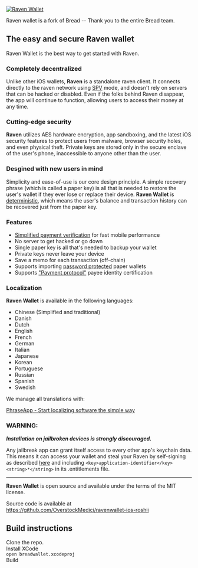 
[![Raven Wallet](https://ravencoin.org/wp-content/uploads/2017/12/cropped-ravencoinpolytrue.png)](https://itunes.apple.com/app/breadwallet/id885251393)

Raven wallet is a fork of Bread -- Thank you to the entire Bread team.


## The easy and secure Raven wallet

Raven Wallet is the best way to get started with Raven. 

### Completely decentralized

Unlike other iOS wallets, **Raven** is a standalone raven client. It connects directly to the raven network using [SPV](https://en.bitcoin.it/wiki/Thin_Client_Security#Header-Only_Clients) mode, and doesn't rely on servers that can be hacked or disabled. Even if the folks behind Raven disappear, the app will continue to function, allowing users to access their money at any time.

### Cutting-edge security

**Raven** utilizes AES hardware encryption, app sandboxing, and the latest iOS security features to protect users from malware, browser security holes, and even physical theft. Private keys are stored only in the secure enclave of the user's phone, inaccessible to anyone other than the user.

### Desgined with new users in mind

Simplicity and ease-of-use is our core design principle. A simple recovery phrase (which is called a paper key) is all that is needed to restore the user's wallet if they ever lose or replace their device. **Raven Wallet** is [deterministic](https://github.com/bitcoin/bips/blob/master/bip-0032.mediawiki), which means the user's balance and transaction history can be recovered just from the paper key.

### Features

- [Simplified payment verification](https://github.com/bitcoin/bips/blob/master/bip-0037.mediawiki) for fast mobile performance
- No server to get hacked or go down
- Single paper key is all that's needed to backup your wallet
- Private keys never leave your device
- Save a memo for each transaction (off-chain)
- Supports importing [password protected](https://github.com/bitcoin/bips/blob/master/bip-0038.mediawiki) paper wallets
- Supports ["Payment protocol"](https://github.com/bitcoin/bips/blob/master/bip-0070.mediawiki) payee identity certification

### Localization

**Raven Wallet** is available in the following languages:

- Chinese (Simplified and traditional)
- Danish
- Dutch
- English
- French
- German
- Italian
- Japanese
- Korean
- Portuguese
- Russian
- Spanish
- Swedish

We manage all translations with:

[PhraseApp - Start localizing software the simple way](https://phraseapp.com)

### WARNING:

***Installation on jailbroken devices is strongly discouraged.***

Any jailbreak app can grant itself access to every other app's keychain data. This means it can access your wallet and steal your Raven by self-signing as described [here](http://www.saurik.com/id/8) and including `<key>application-identifier</key><string>*</string>` in its .entitlements file.

---

**Raven Wallet** is open source and available under the terms of the MIT license.

Source code is available at https://github.com/OverstockMedici/ravenwallet-ios-roshii


## Build instructions

Clone the repo.  
Install XCode  
```open breadwallet.xcodeproj```  
Build

